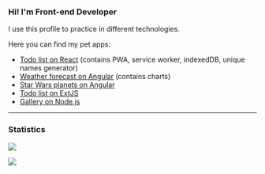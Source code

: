 ### Hi! I'm Front-end Developer
I use this profile to practice in different technologies.

Here you can find my pet apps:
- [Todo list on React] (contains PWA, service worker, indexedDB, unique names generator)
- [Weather forecast on Angular] (contains charts)
- [Star Wars planets on Angular]
- [Todo list on ExtJS]
- [Gallery on Node.js]

<hr>

### Statistics

<p><a href="https://github.com/silentsoft/hits">
  <img src="https://hits.sh/github.com/bzaitsev/hits.svg?view=today-total&label=Profile%20views&logo=github">
</a></p>
<p><a href="https://github.com/anuraghazra/github-readme-stats">
  <img src="https://github-readme-stats.vercel.app/api/top-langs?username=bzaitsev&langs_count=6&layout=compact&theme=react">
</a></p>

[Todo list on React]: <https://github.com/bzaitsev/reactjs-todo-list>
[Weather forecast on Angular]: <https://github.com/bzaitsev/angular-weather-app>
[Star Wars planets on Angular]: <https://github.com/bzaitsev/angular-swapi-table>
[Todo list on ExtJS]: <https://github.com/bzaitsev/extjs-todo-list>
[Gallery on Node.js]: <https://github.com/bzaitsev/nodejs-gallery-app>